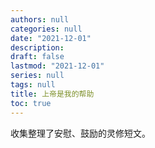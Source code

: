 ```yaml
---
authors: null
categories: null
date: "2021-12-01"
description: 
draft: false
lastmod: "2021-12-01"
series: null
tags: null
title: 上帝是我的帮助
toc: true
---
```


收集整理了安慰、鼓励的灵修短文。